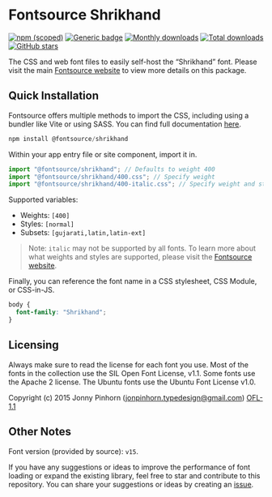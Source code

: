 # Fontsource Shrikhand

[![npm (scoped)](https://img.shields.io/npm/v/@fontsource/shrikhand?color=brightgreen)](https://www.npmjs.com/package/@fontsource/shrikhand) [![Generic badge](https://img.shields.io/badge/fontsource-passing-brightgreen)](https://github.com/fontsource/fontsource) [![Monthly downloads](https://badgen.net/npm/dm/@fontsource/shrikhand)](https://github.com/fontsource/fontsource) [![Total downloads](https://badgen.net/npm/dt/@fontsource/shrikhand)](https://github.com/fontsource/fontsource) [![GitHub stars](https://img.shields.io/github/stars/fontsource/fontsource.svg?style=social&label=Star)](https://github.com/fontsource/fontsource/stargazers)

The CSS and web font files to easily self-host the “Shrikhand” font. Please visit the main [Fontsource website](https://fontsource.org/fonts/shrikhand) to view more details on this package.

## Quick Installation

Fontsource offers multiple methods to import the CSS, including using a bundler like Vite or using SASS. You can find full documentation [here](https://fontsource.org/docs/getting-started/introduction).

```javascript
npm install @fontsource/shrikhand
```

Within your app entry file or site component, import it in.

```javascript
import "@fontsource/shrikhand"; // Defaults to weight 400
import "@fontsource/shrikhand/400.css"; // Specify weight
import "@fontsource/shrikhand/400-italic.css"; // Specify weight and style
```

Supported variables:
- Weights: `[400]`
- Styles: `[normal]`
- Subsets: `[gujarati,latin,latin-ext]`

> Note: `italic` may not be supported by all fonts. To learn more about what weights and styles are supported, please visit the [Fontsource website](https://fontsource.org/fonts/shrikhand).

Finally, you can reference the font name in a CSS stylesheet, CSS Module, or CSS-in-JS.

```css
body {
  font-family: "Shrikhand";
}
```

## Licensing
Always make sure to read the license for each font you use. Most of the fonts in the collection use the SIL Open Font License, v1.1. Some fonts use the Apache 2 license. The Ubuntu fonts use the Ubuntu Font License v1.0.

Copyright (c) 2015 Jonny Pinhorn (jonpinhorn.typedesign@gmail.com)
[OFL-1.1](http://scripts.sil.org/OFL)

## Other Notes
Font version (provided by source): `v15`.

If you have any suggestions or ideas to improve the performance of font loading or expand the existing library, feel free to star and contribute to this repository. You can share your suggestions or ideas by creating an [issue](https://github.com/fontsource/fontsource/issues).